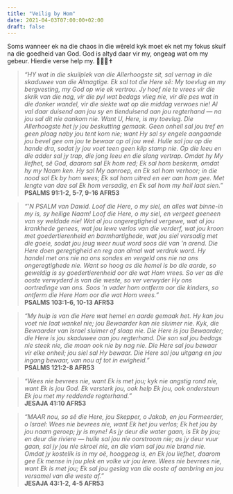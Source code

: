 ```yaml
---
title: "Veilig by Hom"
date: 2021-04-03T07:00:00+02:00
draft: false
---
```

Soms wanneer ek na die chaos in die wêreld kyk moet ek net my fokus skuif na die goedheid van God. God is altyd daar vir my, ongeag wat om my gebeur. Hierdie verse help my. 🙏🏻🤍✝️

>*“HY wat in die skuilplek van die Allerhoogste sit, sal vernag in die skaduwee van die Almagtige. Ek sal tot die Here sê: My toevlug en my bergvesting, my God op wie ek vertrou.
Jy hoef nie te vrees vir die skrik van die nag, vir die pyl wat bedags vlieg nie, vir die pes wat in die donker wandel, vir die siekte wat op die middag verwoes nie! Al val daar duisend aan jou sy en tienduisend aan jou regterhand — na jou sal dit nie aankom nie.
Want U, Here, is my toevlug. Die Allerhoogste het jy jou beskutting gemaak. Geen onheil sal jou tref en geen plaag naby jou tent kom nie; want Hy sal sy engele aangaande jou bevel gee om jou te bewaar op al jou weë. Hulle sal jou op die hande dra, sodat jy jou voet teen geen klip stamp nie. Op die leeu en die adder sal jy trap, die jong leeu en die slang vertrap. Omdat hy My liefhet, sê God, daarom sal Ek hom red; Ek sal hom beskerm, omdat hy my Naam ken. Hy sal My aanroep, en Ek sal hom verhoor; in die nood sal Ek by hom wees; Ek sal hom uitred en eer aan hom gee. Met lengte van dae sal Ek hom versadig, en Ek sal hom my heil laat sien.”*  
**‭‭PSALMS‬ ‭91:1-2, 5-7, 9-16‬ ‭AFR53‬‬**

>*“'N PSALM van Dawid. Loof die Here, o my siel, en alles wat binne-in my is, sy heilige Naam! Loof die Here, o my siel, en vergeet geeneen van sy weldade nie! Wat al jou ongeregtigheid vergewe, wat al jou krankhede genees, wat jou lewe verlos van die verderf, wat jou kroon met goedertierenheid en barmhartighede, wat jou siel versadig met die goeie, sodat jou jeug weer nuut word soos dié van 'n arend. Die Here doen geregtigheid en reg aan almal wat verdruk word.
Hy handel met ons nie na ons sondes en vergeld ons nie na ons ongeregtighede nie. Want so hoog as die hemel is bo die aarde, so geweldig is sy goedertierenheid oor die wat Hom vrees. So ver as die ooste verwyderd is van die weste, so ver verwyder Hy ons oortredinge van ons. Soos 'n vader hom ontferm oor die kinders, so ontferm die Here Hom oor die wat Hom vrees.”*  
**‭‭PSALMS‬ ‭103:1-6, 10-13‬ ‭AFR53‬‬**

>*“My hulp is van die Here wat hemel en aarde gemaak het. Hy kan jou voet nie laat wankel nie; jou Bewaarder kan nie sluimer nie. Kyk, die Bewaarder van Israel sluimer of slaap nie. Die Here is jou Bewaarder; die Here is jou skaduwee aan jou regterhand. Die son sal jou bedags nie steek nie, die maan ook nie by nag nie. Die Here sal jou bewaar vir elke onheil; jou siel sal Hy bewaar. Die Here sal jou uitgang en jou ingang bewaar, van nou af tot in ewigheid.”*  
**‭‭PSALMS‬ ‭121:2-8‬ ‭AFR53‬‬**

>*“Wees nie bevrees nie, want Ek is met jou; kyk nie angstig rond nie, want Ek is jou God. Ek versterk jou, ook help Ek jou, ook ondersteun Ek jou met my reddende regterhand.”*  
**‭‭JESAJA‬ ‭41:10‬ ‭AFR53‬‬**

>*“MAAR nou, so sê die Here, jou Skepper, o Jakob, en jou Formeerder, o Israel: Wees nie bevrees nie, want Ek het jou verlos; Ek het jou by jou naam geroep; jy is myne! As jy deur die water gaan, is Ek by jou; en deur die riviere — hulle sal jou nie oorstroom nie; as jy deur vuur gaan, sal jy jou nie skroei nie, en die vlam sal jou nie brand nie. Omdat jy kostelik is in my oë, hooggeag is, en Ek jou liefhet, daarom gee Ek mense in jou plek en volke vir jou lewe. Wees nie bevrees nie, want Ek is met jou; Ek sal jou geslag van die ooste af aanbring en jou versamel van die weste af.”*  
**‭‭JESAJA‬ ‭43:1-2, 4-5‬ ‭AFR53‬‬**
